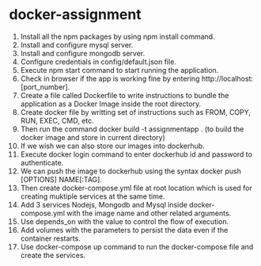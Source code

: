 # docker-assignment
1. Install all the npm packages by using npm install command.
2. Install and configure mysql server.
3. Install and configure mongodb server.
4. Configure credentials in config/default.json file.
5. Execute npm start command to start running the application.
6. Check in browser if the app is working fine by entering http://localhost:[port_number].
7. Create a file called Dockerfile to write instructions to bundle the application as a Docker Image inside the root directory.
8. Create docker file by writting set of instructions such as FROM, COPY, RUN, EXEC, CMD, etc.
9. Then run the command docker build -t assignmentapp . (to build the docker image and store in current directory)
10. If we wish we can also store our images into dockerhub.
11. Execute docker login command to enter dockerhub id and password to authenticate.
12. We can push the image to dockerhub using the syntax docker push [OPTIONS] NAME[:TAG].
13. Then create docker-compose.yml file at root location which is used for creating muktiple services at the same time.
14. Add 3 services Nodejs, Mongodb and Mysql inside docker-compose.yml with the image name and other related arguments.
15. Use depends_on with the value to control the flow of execution.
16. Add volumes with the parameters to persist the data even if the container restarts.
17. Use docker-compose up command to run the docker-compose file and create the services.
